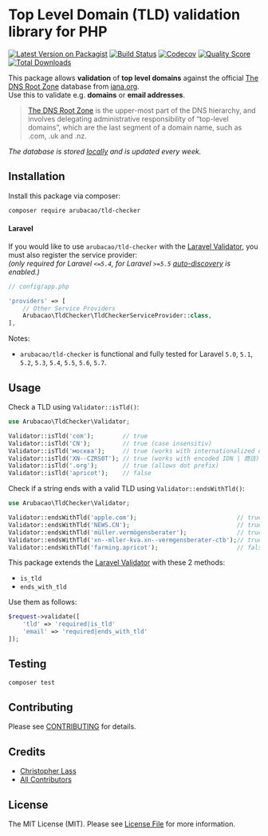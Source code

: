 # Top Level Domain (TLD) validation library for PHP

[![Latest Version on Packagist](https://img.shields.io/packagist/v/arubacao/tld-checker.svg?style=flat-square)](https://packagist.org/packages/arubacao/tld-checker)
[![Build Status](https://img.shields.io/travis/arubacao/tld-checker/master.svg?style=flat-square)](https://travis-ci.org/arubacao/tld-checker)
[![Codecov](https://img.shields.io/codecov/c/github/arubacao/tld-checker.svg?style=flat-square)](https://codecov.io/gh/arubacao/tld-checker)
[![Quality Score](https://img.shields.io/scrutinizer/g/arubacao/tld-checker.svg?style=flat-square)](https://scrutinizer-ci.com/g/arubacao/tld-checker)
[![Total Downloads](https://img.shields.io/packagist/dt/arubacao/tld-checker.svg?style=flat-square)](https://packagist.org/packages/arubacao/tld-checker)

This package allows **validation** of **top level domains** against the official [The DNS Root Zone](https://www.iana.org/domains/root) database from [iana.org](iana.org).  
Use this to validate e.g. **domains** or **email addresses**.  
> [The DNS Root Zone](https://www.iana.org/domains/root) is the upper-most part of the DNS hierarchy, and involves delegating administrative responsibility of “top-level domains”, which are the last segment of a domain name, such as .com, .uk and .nz.

*The database is stored [locally](src/RootZoneDatabase.php) and is updated every week.*  

## Installation
Install this package via composer:

```bash
composer require arubacao/tld-checker
```

#### Laravel

If you would like to use `arubacao/tld-checker` with the [Laravel Validator](https://laravel.com/docs/validation/latest), you must also register the service provider:  
*(only required for Laravel `<=5.4`, for Laravel `>=5.5` [auto-discovery](composer.json#L55) is enabled.)*
```PHP
// config/app.php

'providers' => [
    // Other Service Providers
    Arubacao\TldChecker\TldCheckerServiceProvider::class,
],
```
Notes:  

 - `arubacao/tld-checker` is functional and fully tested for Laravel `5.0`, `5.1`, `5.2`, `5.3`, `5.4`, `5.5`, `5.6`, `5.7`.  
## Usage
Check a TLD using `Validator::isTld()`:
``` php
use Arubacao\TldChecker\Validator;

Validator::isTld('com');        // true
Validator::isTld('CN');         // true (case insensitiv)
Validator::isTld('москва');     // true (works with internationalized domain name (IDN) | unicode)
Validator::isTld('XN--CZRS0T'); // true (works with encoded IDN | 商店)
Validator::isTld('.org');       // true (allows dot prefix)
Validator::isTld('apricot');    // false
```

Check if a string ends with a valid TLD using `Validator::endsWithTld()`:
``` php
use Arubacao\TldChecker\Validator;

Validator::endsWithTld('apple.com');                            // true
Validator::endsWithTld('NEWS.CN');                              // true (case insensitiv)
Validator::endsWithTld('müller.vermögensberater');              // true (works with internationalized domain name (IDN) | unicode)
Validator::endsWithTld('xn--mller-kva.xn--vermgensberater-ctb');// true (works with encoded IDN | müller.vermögensberater)
Validator::endsWithTld('farming.apricot');                      // false

```

This package extends the [Laravel Validator](https://laravel.com/docs/validation/latest) with these 2 methods:
  
  - `is_tld`
  - `ends_with_tld`
 
Use them as follows:
```PHP
$request->validate([
    'tld' => 'required|is_tld'
    'email' => 'required|ends_with_tld'
]);
```

## Testing

``` bash
composer test
```

## Contributing

Please see [CONTRIBUTING](CONTRIBUTING.md) for details.

## Credits

- [Christopher Lass](https://github.com/arubacao)
- [All Contributors](../../contributors)

## License

The MIT License (MIT). Please see [License File](LICENSE.md) for more information.
